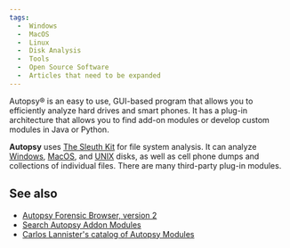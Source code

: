 ```yaml
---
tags:
  -  Windows
  -  MacOS
  -  Linux
  -  Disk Analysis
  -  Tools
  -  Open Source Software 
  -  Articles that need to be expanded
---
```

Autopsy® is an easy to use, GUI-based program that allows you to
efficiently analyze hard drives and smart phones. It has a plug-in
architecture that allows you to find add-on modules or develop custom
modules in Java or Python.

**Autopsy** uses [The Sleuth Kit](the_sleuth_kit.md) for file
system analysis. It can analyze [Windows](windows.md),
[MacOS](macos.md), and [UNIX](unix.md) disks, as well as
cell phone dumps and collections of individual files. There are many
third-party plug-in modules.

## See also

- [Autopsy Forensic Browser, version
  2](autopsy_forensic_browser,_version_2.md)
- [Search Autopsy Addon
  Modules](https://sleuthkit.github.io/autopsy_addon_modules/)
- [Carlos Lannister's catalog of Autopsy
  Modules](http://github.com/CarlosLannister/awesome-autopsy-plugins)